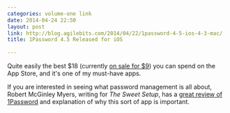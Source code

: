 ```yaml
---
categories: volume-one link
date: 2014-04-24 22:50
layout: post
link: http://blog.agilebits.com/2014/04/22/1password-4-5-ios-4-3-mac/
title: 1Password 4.5 Released for iOS
  
---
```



Quite easily the best $18 (currently [on sale for $9](https://itunes.apple.com/us/app/1password-password-manager/id568903335)) you can spend on the App Store, and it's one of my must-have apps. 

If you are interested in seeing what password management is all about, Robert McGinley Myers, writing for _The Sweet Setup_, has a [great review of 1Password](http://thesweetsetup.com/apps/best-password-manager-and-why-you-need-one/) and explanation of why this sort of app is important.
